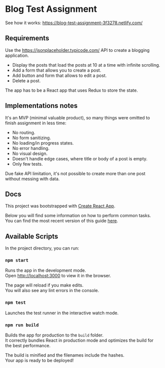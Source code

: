 # Blog Test Assignment

See how it works: https://blog-test-assignment-3f3278.netlify.com/

## Requirements

Use the https://jsonplaceholder.typicode.com/ API to create a blogging application.

- Display the posts that load the posts at 10 at a time with infinite scrolling.
- Add a form that allows you to create a post.
- Add button and form that allows to edit a post.
- Delete a post.

The app has to be a React app that uses Redux to store the state.

## Implementations notes

It's an MVP (minimal valuable product), so many things were omitted to finish assignment in less time:

* No routing.
* No form sanitizing.
* No loading/in progress states.
* No error handling.
* No visual design.
* Doesn't handle edge cases, where title or body of a post is empty.
* Only few tests.

Due fake API limitation, it's not possible to create more than one post without messing with data.

## Docs

This project was bootstrapped with [Create React App](https://github.com/facebookincubator/create-react-app).

Below you will find some information on how to perform common tasks.<br>
You can find the most recent version of this guide [here](https://github.com/facebookincubator/create-react-app/blob/next/packages/react-scripts/template/README.md).

## Available Scripts

In the project directory, you can run:

### `npm start`

Runs the app in the development mode.<br>
Open [http://localhost:3000](http://localhost:3000) to view it in the browser.

The page will reload if you make edits.<br>
You will also see any lint errors in the console.

### `npm test`

Launches the test runner in the interactive watch mode.

### `npm run build`

Builds the app for production to the `build` folder.<br>
It correctly bundles React in production mode and optimizes the build for the best performance.

The build is minified and the filenames include the hashes.<br>
Your app is ready to be deployed!
